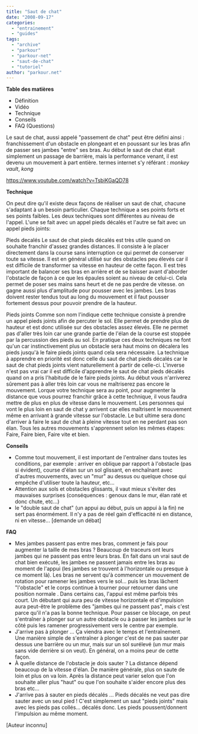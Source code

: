 ```yaml
---
title: "Saut de chat"
date: "2008-09-17"
categories: 
  - "entrainement"
  - "guides"
tags: 
  - "archive"
  - "parkour"
  - "parkour-net"
  - "saut-de-chat"
  - "tutoriel"
author: "parkour.net"
---
```


**Table des matières**

- Définition
- Vidéo
- Technique
- Conseils
- FAQ (Questions)

Le saut de chat, aussi appelé "passement de chat" peut être défini ainsi : franchissement d'un obstacle en plongeant et en poussant sur les bras afin de passer ses jambes "entre" ses bras. Au début le saut de chat était simplement un passage de barrière, mais la performance venant, il est devenu un mouvement à part entière. termes internet s'y référant : _monkey vault_, _kong_

https://www.youtube.com/watch?v=TsbiKGaQD78

**Technique**

On peut dire qu'il existe deux façons de réaliser un saut de chat, chacune s'adaptant à un besoin particulier. Chaque technique a ses points forts et ses points faibles. Les deux techniques sont différentes au niveau de l'appel. L'une se fait avec un appel pieds décalés et l'autre se fait avec un appel pieds joints:

Pieds decalés Le saut de chat pieds décalés est très utile quand on souhaite franchir d'assez grandes distances. Il consiste à le placer directement dans la course sans interruption ce qui permet de conserver toute sa vitesse. Il est en général utilisé sur des obstacles peu élevés car il est difficile de transformer sa vitesse en hauteur de cette façon. Il est très important de balancer ses bras en arrière et de se baisser avant d'aborder l'obstacle de façon à ce que les épaules soient au niveau de celui-ci. Cela permet de poser ses mains sans heurt et de ne pas perdre de vitesse. on gagne aussi plus d'amplitude pour pousser avec les jambes. Les bras doivent rester tendus tout au long du mouvement et il faut pousser fortement dessus pour pouvoir prendre de la hauteur.

Pieds joints Comme son nom l'indique cette technique consiste à prendre un appel pieds joints afin de percuter le sol. Elle permet de prendre plus de hauteur et est donc utilisée sur des obstacles assez élevés. Elle ne permet pas d'aller très loin car une grande partie de l'élan de la course est stoppée par la percussion des pieds au sol. En pratique ces deux techniques ne font qu'un car instinctivement plus un obstacle sera haut moins on décalera les pieds jusqu'à le faire pieds joints quand cela sera nécessaire. La technique à apprendre en priorité est donc celle du saut de chat pieds décalés car le saut de chat pieds joints vient naturellement à partir de celle-ci. L'inverse n'est pas vrai car il est difficile d'apprendre le saut de chat pieds décalés quand on a pris l'habitude de le faire pieds joints. Au début vous n'arriverez sûrement pas à aller très loin car vous ne maîtriserez pas encore le mouvement. Lorque votre technique sera au point, pour augmenter la distance que vous pourrez franchir grâce à cette technique, il vous faudra mettre de plus en plus de vitesse dans le mouvement. Les personnes qui vont le plus loin en saut de chat y arrivent car elles maîtrisent le mouvement même en arrivant à grande vitesse sur l'obstacle. Le but ultime sera donc d'arriver à faire le saut de chat à pleine vitesse tout en ne perdant pas son élan. Tous les autres mouvements s'apprennent selon les mêmes étapes: Faire, Faire bien, Faire vite et bien.

**Conseils**

- Comme tout mouvement, il est important de l'entraîner dans toutes les conditions, par exemple : arriver en oblique par rapport à l'obstacle (pas si évident), course d'élan sur un sol glissant, en enchaînant avec d'autres mouvements, avec un "mur" au dessus ou quelque chose qui empêche d'utiliser toute la hauteur, etc...
- Attention aux sols et obstacles glissants, il vaut mieux s'éviter des mauvaises surprises (conséquences : genoux dans le mur, élan raté et donc chute, etc...)
- le "double saut de chat" (un appui au début, puis un appui à la fin) ne sert pas énormément. Il n'y a pas de réel gain d'efficacité ni en distance, ni en vitesse... \[demande un débat\]

**FAQ**

- Mes jambes passent pas entre mes bras, comment je fais pour augmenter la taille de mes bras ? Beaucoup de traceurs ont leurs jambes qui ne passent pas entre leurs bras. En fait dans un vrai saut de chat bien exécuté, les jambes ne passent jamais entre les bras au moment de l'appui (les jambes se trouvent à l'horizontale ou presque à ce moment là). Les bras ne servent qu'à commencer un mouvement de rotation pour ramener les jambes vers le sol... puis les bras lâchent "l'obstacle" et le corps continue à tourner pour retourner dans une position normale . Dans certains cas, l'appui est même parfois très court. Un débutant qui aura peu de vitesse horizontale et d'impulsion aura peut-être le problème des "jambes qui ne passent pas", mais c'est parce qu'il n'a pas la bonne technique. Pour passer ce blocage, on peut s'entraîner à plonger sur un autre obstacle ou à passer les jambes sur le côté puis les ramener progressivement vers le centre par exemple.
- J'arrive pas à plonger ... Ça viendra avec le temps et l'entraînement. Une manière simple de s'entraîner à plonger c'est de ne pas sauter par dessus une barrière ou un mur, mais sur un sol surélevé (un mur mais sans vide derrière si on veut). En général, on a moins peur de cette façon.
- À quelle distance de l'obstacle je dois sauter ? La distance dépend beaucoup de la vitesse d'élan. De manière générale, plus on saute de loin et plus on va loin. Après la distance peut varier selon que l'on souhaite aller plus "haut" ou que l'on souhaite s'aider encore plus des bras etc...
- J'arrive pas à sauter en pieds décalés ... Pieds décalés ne veut pas dire sauter avec un seul pied ! C'est simplement un saut "pieds joints" mais avec les pieds pas collés... décalés donc. Les pieds poussent/donnent l'impulsion au même moment.

\[Auteur inconnu\]
